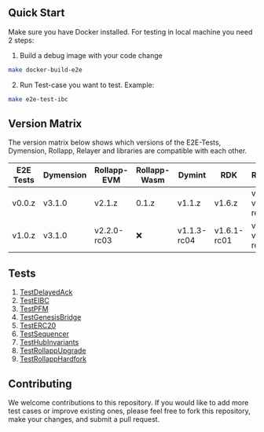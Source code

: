 ## Quick Start
Make sure you have Docker installed. For testing in local machine you need 2 steps:

1. Build a debug image with your code change
```bash
make docker-build-e2e
```
2. Run Test-case you want to test. Example:
```bash
make e2e-test-ibc
```
## Version Matrix

The version matrix below shows which versions of the E2E-Tests, Dymension, Rollapp, Relayer and libraries are compatible with each other.

| E2E Tests | Dymension | Rollapp-EVM | Rollapp-Wasm | Dymint | RDK | Relayer | 
| ---------- | ---------| ----------- | ------------ | ------------ | -------- | ---------- | 
| v0.0.z     | v3.1.0   | v2.1.z      | 0.1.z        | v1.1.z       | v1.6.z    | v0.3.3-v2.5.2-relayer            | 
| v1.0.z     | v3.1.0   | v2.2.0-rc03 | ❌           | v1.1.3-rc04  | v1.6.1-rc01    | v0.3.3-v2.5.2-relayer            |

## Tests

1. [TestDelayedAck](tests_spec/delayedack.md)
2. [TestEIBC](tests_spec/eibc.md)
3. [TestPFM](tests_spec/pfm.md)
4. [TestGenesisBridge](tests_spec/rollapp_genesis.md)
5. [TestERC20](tests_spec/erc20.md)
6. [TestSequencer](tests_spec/sequencer.md)
7. [TestHubInvariants](tests_spec/hub_invariants.md)
8. [TestRollappUpgrade](tests_spec/rollapp_upgrade.md)
9. [TestRollappHardfork](tests_spec/rollapp_hardfork.md)

## Contributing

We welcome contributions to this repository. If you would like to add more test cases or improve existing ones, please feel free to fork this repository, make your changes, and submit a pull request.
